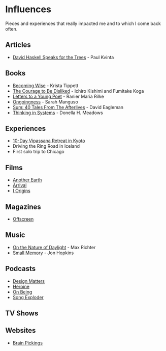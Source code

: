 # Influences

Pieces and experiences that really impacted me and to which I come back often.

## Articles

- [David Haskell Speaks for the Trees](https://www.outsideonline.com/2167116/david-haskell-speaks-trees) - Paul Kvinta

## Books

- [Becoming Wise](https://www.goodreads.com/book/show/25894085-becoming-wise) - Krista Tippett
- [The Courage to Be Disliked](https://www.goodreads.com/book/show/41954904-the-courage-to-be-disliked) - Ichiro Kishimi and Fumitake Koga
- [Letters to a Young Poet](https://www.goodreads.com/book/show/9688875-letters-to-a-young-poet) - Ranier Maria Rilke
- [Ongoingness](http://www.sarahmanguso.com/ongoingness) - Sarah Manguso
- [Sum: 40 Tales From The Afterlives](https://www.goodreads.com/book/show/6310840-sum) - David Eagleman
- [Thinking in Systems](https://www.chelseagreen.com/product/thinking-in-systems/) - Donella H. Meadows

## Experiences

- [10-Day Vipassana Retreat in Kyoto](https://www.dhamma.org/en/schedules/schbhanu)
- Driving the Ring Road in Iceland
- First solo trip to Chicago

## Films

- [Another Earth](https://www.imdb.com/title/tt1549572/)
- [Arrival](https://www.imdb.com/title/tt2543164/)
- [I Origins](https://www.imdb.com/title/tt2884206/)

## Magazines

- [Offscreen](https://www.offscreenmag.com/)

## Music

- [On the Nature of Daylight](https://www.youtube.com/watch?v=tUMc_-Bcunk) - Max Richter
- [Small Memory](https://www.youtube.com/watch?v=0cVTciqYuPY) - Jon Hopkins

## Podcasts

- [Design Matters](https://www.designmattersmedia.com/designmatters)
- [Heroine](https://majomolfino.com/podcast)
- [On Being](https://onbeing.org/series/podcast/)
- [Song Exploder](http://songexploder.net/)

## TV Shows

## Websites

- [Brain Pickings](https://www.brainpickings.org/)
